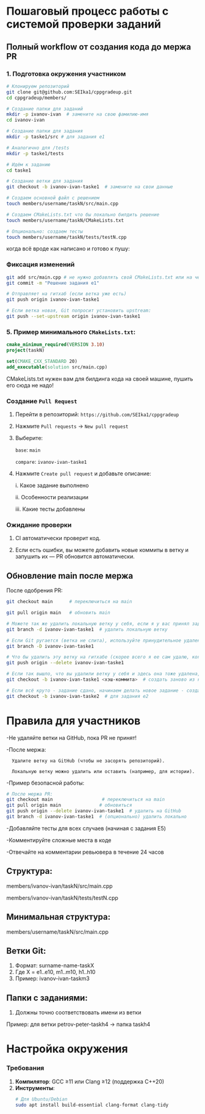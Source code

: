 # Пошаговый процесс работы с системой проверки заданий

## Полный workflow от создания кода до мержа PR

### 1. Подготовка окружения участником

```bash
# Клонируем репозиторий
git clone git@github.com:SEIka1/cppgradeup.git
cd cppgradeup/members/

# Создание папки для заданий
mkdir -p ivanov-ivan  # замените на свою фамилию-имя
cd ivanov-ivan

# Создание папки для задания
mkdir -p taske1/src # для задания e1

# Аналогично для /tests
mkdir -p taske1/tests

# Идём к заданию
cd taske1

# Создание ветки для задания
git checkout -b ivanov-ivan-taske1  # замените на свои данные

# Создаем основной файл с решением
touch members/username/taskN/src/main.cpp

# Создаем CMakeLists.txt что бы локально билдить решение
touch members/username/taskN/CMakeLists.txt

# Опционально: создаем тесты
touch members/username/taskN/tests/testN.cpp
```

когда всё вроде как написано и готово к пушу:

### Фиксация изменений
```bash
git add src/main.cpp # не нужно добавлять свой CMakeLists.txt или на чём вы там собираете
git commit -m "Решение задания e1"

# Отправляет на гитхаб (если ветка уже есть)
git push origin ivanov-ivan-taske1

# Если ветка новая, Git попросит установить upstream:
git push --set-upstream origin ivanov-ivan-taske1
```

### 5. Пример минимального `CMakeLists.txt`:
```cmake
cmake_minimum_required(VERSION 3.10)
project(taskN)

set(CMAKE_CXX_STANDARD 20)
add_executable(solution src/main.cpp)
```

CMakeLists.txt нужен вам для билдинга кода на своей машине, пушить его сюда не надо!

### Создание `Pull Request`

1) Перейти в репозиторий: `https://github.com/SEIka1/cppgradeup`
2) Нажмите `Pull requests` → `New pull request`
3) Выберите:

      `base`: `main`

      `compare`: `ivanov-ivan-taske1`

4) Нажмите `Create pull request` и добавьте описание:

      i. Какое задание выполнено

      ii. Особенности реализации

      iii. Какие тесты добавлены

### Ожидание проверки

1. CI автоматически проверит код.

2. Если есть ошибки, вы можете добавить новые коммиты в ветку и запушить их — PR обновится автоматически.

## Обновление main после мержа

После одобрения PR:

```bash
git checkout main      # переключиться на main

git pull origin main   # обновить main

# Можете так же удалить локальную ветку у себя, если я у вас принял задание -> его уже не придется редачить и зачем вам эта ветка тогда?
git branch -d ivanov-ivan-taske1  # удалить локальную ветку

# Если Git ругается (ветка не слита), используйте принудительное удаление:
git branch -D ivanov-ivan-taske1

# Что бы удалить эту ветку на гитхабе (скорее всего я ее сам удалю, когда приму у вас задание, так что не нужно это писать)
git push origin --delete ivanov-ivan-taske1

# Если так вышло, что вы удалили ветку у себя и здесь она тоже удалена, то её в крайнем случае можно восстановить:
git checkout -b ivanov-ivan-taske1 <хэш-коммита>  # создать заново из коммита

# Если всё круто - задание сдано, начинаем делать новое задание - создаем новую ветку для него и там так же работаем (всё как и раньше)
git checkout -b ivanov-ivan-taske2  # для задания e2
```


# Правила для участников

-Не удаляйте ветки на GitHub, пока PR не принят!

-После мержа:

      Удалите ветку на GitHub (чтобы не засорять репозиторий).

      Локальную ветку можно удалить или оставить (например, для истории).

-Пример безопасной работы:
```bash
# После мержа PR:
git checkout main                  # переключиться на main
git pull origin main              # обновиться
git push origin --delete ivanov-ivan-taske1  # удалить на GitHub
git branch -d ivanov-ivan-taske1  # (опционально) удалить локально
```

-Добавляйте тесты для всех случаев (начиная с задания E5)

-Комментируйте сложные места в коде

-Отвечайте на комментарии ревьювера в течение 24 часов

## Структура:
members/ivanov-ivan/taskN/src/main.cpp

members/ivanov-ivan/taskN/tests/testN.cpp

## Минимальная структура:

members/username/taskN/src/main.cpp

## Ветки Git:

1) Формат: surname-name-taskX
2) Где X = e1..e10, m1..m10, h1..h10
3) Пример: ivanov-ivan-taskm3

## Папки с заданиями:

1. Должны точно соответствовать имени из ветки

Пример: для ветки petrov-peter-taskh4 → папка taskh4

# Настройка окружения

### Требования
1. **Компилятор**: GCC ≥11 или Clang ≥12 (поддержка C++20)
2. **Инструменты**:
   ```bash
   # Для Ubuntu/Debian
   sudo apt install build-essential clang-format clang-tidy
